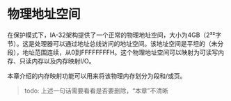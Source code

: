 # 物理地址空间

在保护模式下，IA-32架构提供了一个正常的物理地址空间，大小为4GB（2³²字节）。这是处理器可以通过地址总线访问的地址空间。该地址空间是平坦的（未分段），地址范围连续，从0到FFFFFFFFH。这个物理地址空间可以映射为可读写内存、只读内存以及内存映射I/O。

本章介绍的内存映射功能可以用来将该物理内存划分为段和/或页。

> todo: 上述一句话需要看看是否要删除，“本章”不清晰